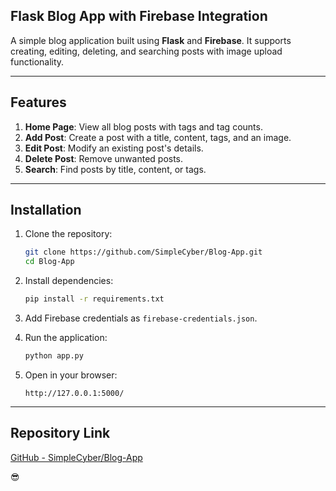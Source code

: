## Flask Blog App with Firebase Integration  

A simple blog application built using **Flask** and **Firebase**. It supports creating, editing, deleting, and searching posts with image upload functionality.  

---

## Features  

1. **Home Page**: View all blog posts with tags and tag counts.  
2. **Add Post**: Create a post with a title, content, tags, and an image.  
3. **Edit Post**: Modify an existing post's details.  
4. **Delete Post**: Remove unwanted posts.  
5. **Search**: Find posts by title, content, or tags.  

---

## Installation  

1. Clone the repository:  
   ```bash  
   git clone https://github.com/SimpleCyber/Blog-App.git  
   cd Blog-App  
   ```  

2. Install dependencies:  
   ```bash  
   pip install -r requirements.txt  
   ```  

3. Add Firebase credentials as `firebase-credentials.json`.  

4. Run the application:  
   ```bash  
   python app.py  
   ```  

5. Open in your browser:  
   ```
   http://127.0.0.1:5000/  
   ```  

---

## Repository Link  
[GitHub - SimpleCyber/Blog-App](https://github.com/SimpleCyber/Blog-App.git)  

😎 
